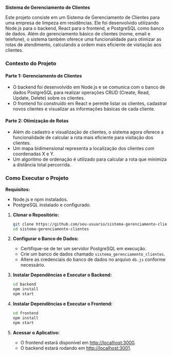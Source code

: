 **Sistema de Gerenciamento de Clientes**

Este projeto consiste em um Sistema de Gerenciamento de Clientes para uma empresa de limpeza em residências. Ele foi desenvolvido utilizando Node.js para o backend, React para o frontend, e PostgreSQL como banco de dados. Além do gerenciamento básico de clientes (nome, email e telefone), o sistema também oferece uma funcionalidade para otimizar as rotas de atendimento, calculando a ordem mais eficiente de visitação aos clientes.

### Contexto do Projeto

#### Parte 1: Gerenciamento de Clientes

- O backend foi desenvolvido em Node.js e se comunica com o banco de dados PostgreSQL para realizar operações CRUD (Create, Read, Update, Delete) sobre os clientes.
- O frontend foi construído em React e permite listar os clientes, cadastrar novos clientes e visualizar as informações básicas de cada cliente.

#### Parte 2: Otimização de Rotas

- Além do cadastro e visualização de clientes, o sistema agora oferece a funcionalidade de calcular a rota mais eficiente para visitação dos clientes.
- Um mapa bidimensional representa a localização dos clientes com coordenadas X e Y.
- Um algoritmo de ordenação é utilizado para calcular a rota que minimiza a distância total percorrida.

### Como Executar o Projeto

**Requisitos:**
- Node.js e npm instalados.
- PostgreSQL instalado e configurado.

1. **Clonar o Repositório:**
   ```bash
   git clone https://github.com/seu-usuario/sistema-gerenciamento-clientes.git
   cd sistema-gerenciamento-clientes
   ```

2. **Configurar o Banco de Dados:**
   - Certifique-se de ter um servidor PostgreSQL em execução.
   - Crie um banco de dados chamado `sistema_gerenciamento_clientes`.
   - Altere as credenciais do banco de dados no arquivo `db.js` conforme necessário.

3. **Instalar Dependências e Executar o Backend:**
   ```bash
   cd backend
   npm install
   npm start
   ```

4. **Instalar Dependências e Executar o Frontend:**
   ```bash
   cd frontend
   npm install
   npm start
   ```

5. **Acessar o Aplicativo:**
   - O frontend estará disponível em [http://localhost:3000](http://localhost:3000).
   - O backend estará rodando em [http://localhost:3001](http://localhost:3001).
